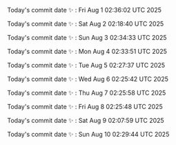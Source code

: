 Today's commit date ✨ : Fri Aug 1 02:36:02 UTC 2025 

Today's commit date ✨ : Sat Aug 2 02:18:40 UTC 2025 

Today's commit date ✨ : Sun Aug 3 02:34:33 UTC 2025 

Today's commit date ✨ : Mon Aug 4 02:33:51 UTC 2025 

Today's commit date ✨ : Tue Aug 5 02:27:37 UTC 2025 

Today's commit date ✨ : Wed Aug 6 02:25:42 UTC 2025 

Today's commit date ✨ : Thu Aug 7 02:25:58 UTC 2025 

Today's commit date ✨ : Fri Aug 8 02:25:48 UTC 2025 

Today's commit date ✨ : Sat Aug 9 02:07:59 UTC 2025 

Today's commit date ✨ : Sun Aug 10 02:29:44 UTC 2025 

